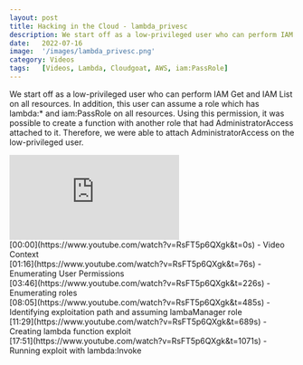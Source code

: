 ```yaml
---
layout: post
title: Hacking in the Cloud - lambda_privesc
description: We start off as a low-privileged user who can perform IAM Get and IAM List on all resources. In addition, this user can assume a role which has lambda:* and iam:PassRole on all resources. Using this permission, it was possible to create a function with another role that had AdministratorAccess attached to it. Therefore, we were able to attach AdministratorAccess on the low-privileged user.
date:   2022-07-16
image:  '/images/lambda_privesc.png'
category: Videos
tags:   [Videos, Lambda, Cloudgoat, AWS, iam:PassRole]
---
```


We start off as a low-privileged user who can perform IAM Get and IAM List on all resources. In addition, this user can assume a role which has lambda:* and iam:PassRole on all resources. Using this permission, it was possible to create a function with another role that had AdministratorAccess attached to it. Therefore, we were able to attach AdministratorAccess on the low-privileged user.

<iframe src="https://www.youtube.com/embed/RsFT5p6QXgk" frameborder="0" allowfullscreen></iframe>

<br>
[00:00](https://www.youtube.com/watch?v=RsFT5p6QXgk&t=0s) - Video Context<br>
[01:16](https://www.youtube.com/watch?v=RsFT5p6QXgk&t=76s) - Enumerating User Permissions<br>
[03:46](https://www.youtube.com/watch?v=RsFT5p6QXgk&t=226s) - Enumerating roles<br> 
[08:05](https://www.youtube.com/watch?v=RsFT5p6QXgk&t=485s) - Identifying exploitation path and assuming lambaManager role<br>
[11:29](https://www.youtube.com/watch?v=RsFT5p6QXgk&t=689s) - Creating lambda function exploit<br> 
[17:51](https://www.youtube.com/watch?v=RsFT5p6QXgk&t=1071s) - Running exploit with lambda:Invoke<br>
